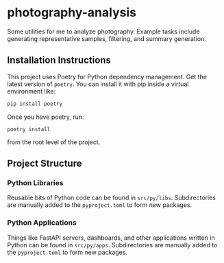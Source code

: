 # photography-analysis
Some utilities for me to analyze photography. Example tasks include generating representative samples, filtering, and summary generation.

## Installation Instructions

This project uses Poetry for Python dependency management. Get the latest version of `poetry`. You can install it with pip inside a virtual environment like: 
```bash
pip install poetry
```
Once you have poetry, run:
```
poetry install
```
from the root level of the project.

## Project Structure

### Python Libraries

Reusable bits of Python code can be found in `src/py/libs`. Subdirectories are manually added to the `pyproject.toml` to form new packages.

### Python Applications

Things like FastAPI servers, dashboards, and other applications written in Python can be found in `src/py/apps`. Subdirectories are manually added to the `pyproject.toml` to form new packages.